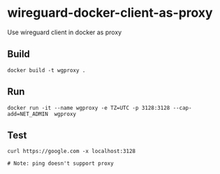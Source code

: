 # wireguard-docker-client-as-proxy
Use wireguard client in docker as proxy


## Build

```
docker build -t wgproxy .
```

## Run

```
docker run -it --name wgproxy -e TZ=UTC -p 3128:3128 --cap-add=NET_ADMIN  wgproxy
```

## Test

```
curl https://google.com -x localhost:3128

# Note: ping doesn't support proxy
```
